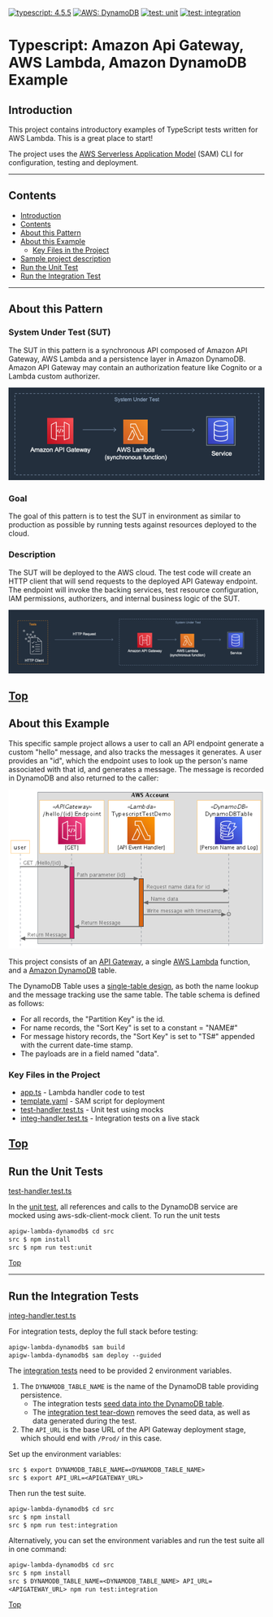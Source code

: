 [![typescript: 4.5.5](https://badgen.net/badge/Built%20With/TypeScript/blue9)](https://badgen.net/badge/Built%20With/TypeScript/blue9)
[![AWS: DynamoDB](https://img.shields.io/badge/AWS-DynamoDB-blueviolet)](https://img.shields.io/badge/AWS-DynamoDB-blueviolet)
[![test: unit](https://img.shields.io/badge/Test-Unit-blue)](https://img.shields.io/badge/Test-Unit-blue)
[![test: integration](https://img.shields.io/badge/Test-Integration-yellow)](https://img.shields.io/badge/Test-Integration-yellow)

# Typescript: Amazon Api Gateway, AWS Lambda, Amazon DynamoDB Example

## Introduction

This project contains introductory examples of TypeScript tests written for AWS Lambda. This is a great place to start!

The project uses the [AWS Serverless Application Model](https://docs.aws.amazon.com/serverless-application-model/latest/developerguide/what-is-sam.html) (SAM) CLI for configuration, testing and deployment. 

---

## Contents

- [Introduction](#introduction)
- [Contents](#contents)
- [About this Pattern](#about-this-pattern)
- [About this Example](#about-this-example)
  - [Key Files in the Project](#key-files-in-the-project)
- [Sample project description](#sample-project-description)
- [Run the Unit Test](#run-the-unit-test)
- [Run the Integration Test](#run-the-integration-test)

---

## About this Pattern

### System Under Test (SUT)

The SUT in this pattern is a synchronous API composed of Amazon API Gateway, AWS Lambda and a persistence layer in Amazon DynamoDB. Amazon API Gateway may contain an authorization feature like Cognito or a Lambda custom authorizer.

![System Under Test (SUT)](img/system-under-test.png)

### Goal

The goal of this pattern is to test the SUT in environment as similar to production as possible by running tests against resources deployed to the cloud.

### Description

The SUT will be deployed to the AWS cloud. The test code will create an HTTP client that will send requests to the deployed API Gateway endpoint. The endpoint will invoke the backing services, test resource configuration, IAM permissions, authorizers, and internal business logic of the SUT.

![System Under Test Description (SUT)](img/system-under-test-description.png)

[Top](#contents)
---

## About this Example

This specific sample project allows a user to call an API endpoint generate a custom "hello" message, and also tracks the messages it generates.  A user provides an "id", which the endpoint uses to look up the person's name associated with that id, and generates a message.  The message is recorded in DynamoDB and also returned to the caller:

![Event Sequence](img/sequence.png)

This project consists of an [API Gateway](https://aws.amazon.com/api-gateway/), a single [AWS Lambda](https://aws.amazon.com/lambda) function, and a [Amazon DynamoDB](https://aws.amazon.com/dynamodb) table.

The DynamoDB Table uses a [single-table design](https://aws.amazon.com/blogs/compute/creating-a-single-table-design-with-amazon-dynamodb/), as both the name lookup and the message tracking use the same table. The table schema is defined as follows:

* For all records, the "Partition Key" is the id.
* For name records, the "Sort Key" is set to a constant = "NAME#"
* For message history records, the "Sort Key" is set to "TS#" appended with the current date-time stamp.
* The payloads are in a field named "data".

### Key Files in the Project

  - [app.ts](src/app.ts) - Lambda handler code to test
  - [template.yaml](template.yaml) - SAM script for deployment
  - [test-handler.test.ts](src/tests/unit/test-handler.test.ts) - Unit test using mocks
  - [integ-handler.test.ts](src/tests/integration/integ-handler.test.ts) - Integration tests on a live stack

[Top](#contents)
---

## Run the Unit Tests
[test-handler.test.ts](src/tests/unit/test-handler.test.ts) 

In the [unit test](src/tests/unit/test-handler.test.ts#L44), all references and calls to the DynamoDB service are mocked using aws-sdk-client-mock client.
To run the unit tests
``` shell
apigw-lambda-dynamodb$ cd src
src $ npm install
src $ npm run test:unit
```

[Top](#contents)

---

## Run the Integration Tests
[integ-handler.test.ts](src/tests/integration/integ-handler.test.ts) 

For integration tests, deploy the full stack before testing:
```shell
apigw-lambda-dynamodb$ sam build
apigw-lambda-dynamodb$ sam deploy --guided
```
 
The [integration tests](src/tests/integration/integ-handler.test.ts) need to be provided 2 environment variables. 

1. The `DYNAMODB_TABLE_NAME` is the name of the DynamoDB table providing persistence. 
    * The integration tests [seed data into the DynamoDB table](src/tests/integration/integ-handler.test.ts#L24-28).
    * The [integration test tear-down](src/tests/integration/integ-handler.test.ts#L30-49) removes the seed data, as well as data generated during the test.
2. The `API_URL` is the base URL of the API Gateway deployment stage, which should end with `/Prod/` in this case.

Set up the environment variables:
```shell
src $ export DYNAMODB_TABLE_NAME=<DYNAMODB_TABLE_NAME>
src $ export API_URL=<APIGATEWAY_URL>
```

Then run the test suite.
```shell
apigw-lambda-dynamodb$ cd src
src $ npm install
src $ npm run test:integration
```

Alternatively, you can set the environment variables and run the test suite all in one command:
```shell
apigw-lambda-dynamodb$ cd src
src $ npm install
src $ DYNAMODB_TABLE_NAME=<DYNAMODB_TABLE_NAME> API_URL=<APIGATEWAY_URL> npm run test:integration
```

[Top](#contents)